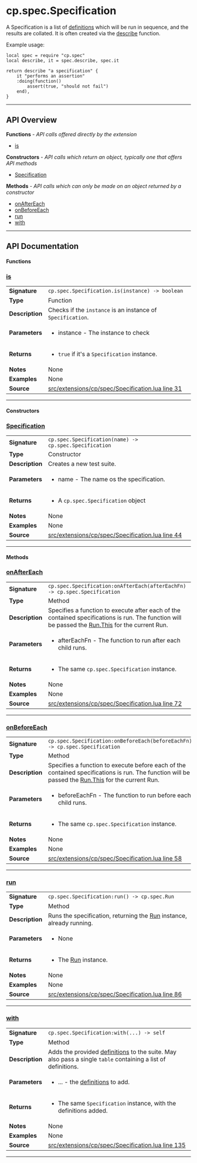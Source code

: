 # cp.spec.Specification

A Specification is a list of [definitions](cp.spec.Definition.md) which
will be run in sequence, and the results are collated. It is often created via
the [describe](cp.spec.md#describe) function.

Example usage:
```
local spec = require "cp.spec"
local describe, it = spec.describe, spec.it

return describe "a specification" {
    it "performs an assertion"
    :doing(function()
        assert(true, "should not fail")
    end),
}
```

---

## API Overview
**Functions** - _API calls offered directly by the extension_
 * [is](#is)

**Constructors** - _API calls which return an object, typically one that offers API methods_
 * [Specification](#specification)

**Methods** - _API calls which can only be made on an object returned by a constructor_
 * [onAfterEach](#onaftereach)
 * [onBeforeEach](#onbeforeeach)
 * [run](#run)
 * [with](#with)


---

## API Documentation

#### Functions


### [is](#is)

|                                             |                                                                                     |
| --------------------------------------------|-------------------------------------------------------------------------------------|
| **Signature**                               | `cp.spec.Specification.is(instance) -> boolean`                                                                    |
| **Type**                                    | Function                                                                     |
| **Description**                             | Checks if the `instance` is an instance of `Specification`.                                                                     |
| **Parameters**                              | <ul><li>instance - The instance to check</li></ul> |
| **Returns**                                 | <ul><li>`true` if it's a `Specification` instance.</li></ul>          |
| **Notes**                                   | None |
| **Examples**                                | None |
| **Source**                                  | [src/extensions/cp/spec/Specification.lua line 31](https://github.com/CommandPost/CommandPost/blob/develop/src/extensions/cp/spec/Specification.lua#L31) |

---

#### Constructors


### [Specification](#specification)

|                                             |                                                                                     |
| --------------------------------------------|-------------------------------------------------------------------------------------|
| **Signature**                               | `cp.spec.Specification(name) -> cp.spec.Specification`                                                                    |
| **Type**                                    | Constructor                                                                     |
| **Description**                             | Creates a new test suite.                                                                     |
| **Parameters**                              | <ul><li>name - The name os the specification.</li></ul> |
| **Returns**                                 | <ul><li>A `cp.spec.Specification` object</li></ul>          |
| **Notes**                                   | None |
| **Examples**                                | None |
| **Source**                                  | [src/extensions/cp/spec/Specification.lua line 44](https://github.com/CommandPost/CommandPost/blob/develop/src/extensions/cp/spec/Specification.lua#L44) |

---

#### Methods


### [onAfterEach](#onaftereach)

|                                             |                                                                                     |
| --------------------------------------------|-------------------------------------------------------------------------------------|
| **Signature**                               | `cp.spec.Specification:onAfterEach(afterEachFn) -> cp.spec.Specification`                                                                    |
| **Type**                                    | Method                                                                     |
| **Description**                             | Specifies a function to execute after each of the contained specifications is run. The function will be passed the [Run.This](cp.spec.Run.This.md) for the current Run.                                                                     |
| **Parameters**                              | <ul><li>afterEachFn - The function to run after each child runs.</li></ul> |
| **Returns**                                 | <ul><li>The same `cp.spec.Specification` instance.</li></ul>          |
| **Notes**                                   | None |
| **Examples**                                | None |
| **Source**                                  | [src/extensions/cp/spec/Specification.lua line 72](https://github.com/CommandPost/CommandPost/blob/develop/src/extensions/cp/spec/Specification.lua#L72) |

---


### [onBeforeEach](#onbeforeeach)

|                                             |                                                                                     |
| --------------------------------------------|-------------------------------------------------------------------------------------|
| **Signature**                               | `cp.spec.Specification:onBeforeEach(beforeEachFn) -> cp.spec.Specification`                                                                    |
| **Type**                                    | Method                                                                     |
| **Description**                             | Specifies a function to execute before each of the contained specifications is run. The function will be passed the [Run.This](cp.spec.Run.This.md) for the current Run.                                                                     |
| **Parameters**                              | <ul><li>beforeEachFn - The function to run before each child runs.</li></ul> |
| **Returns**                                 | <ul><li>The same `cp.spec.Specification` instance.</li></ul>          |
| **Notes**                                   | None |
| **Examples**                                | None |
| **Source**                                  | [src/extensions/cp/spec/Specification.lua line 58](https://github.com/CommandPost/CommandPost/blob/develop/src/extensions/cp/spec/Specification.lua#L58) |

---


### [run](#run)

|                                             |                                                                                     |
| --------------------------------------------|-------------------------------------------------------------------------------------|
| **Signature**                               | `cp.spec.Specification:run() -> cp.spec.Run`                                                                    |
| **Type**                                    | Method                                                                     |
| **Description**                             | Runs the specification, returning the [Run](cp.spec.Run.md) instance, already running.                                                                     |
| **Parameters**                              | <ul><li>None</li></ul> |
| **Returns**                                 | <ul><li>The [Run](cp.spec.Run.md) instance.</li></ul>          |
| **Notes**                                   | None |
| **Examples**                                | None |
| **Source**                                  | [src/extensions/cp/spec/Specification.lua line 86](https://github.com/CommandPost/CommandPost/blob/develop/src/extensions/cp/spec/Specification.lua#L86) |

---


### [with](#with)

|                                             |                                                                                     |
| --------------------------------------------|-------------------------------------------------------------------------------------|
| **Signature**                               | `cp.spec.Specification:with(...) -> self`                                                                    |
| **Type**                                    | Method                                                                     |
| **Description**                             | Adds the provided [definitions](cp.spec.Definition.md) to the suite. May also pass a single `table` containing a list of definitions.                                                                     |
| **Parameters**                              | <ul><li>... - the [definitions](cp.spec.Definition.md) to add.</li></ul> |
| **Returns**                                 | <ul><li>The same `Specification` instance, with the definitions added.</li></ul>          |
| **Notes**                                   | None |
| **Examples**                                | None |
| **Source**                                  | [src/extensions/cp/spec/Specification.lua line 135](https://github.com/CommandPost/CommandPost/blob/develop/src/extensions/cp/spec/Specification.lua#L135) |

---

